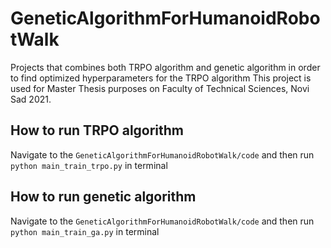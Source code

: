 # GeneticAlgorithmForHumanoidRobotWalk
Projects that combines both TRPO algorithm and genetic algorithm in order to find optimized hyperparameters for the TRPO algorithm
This project is used for Master Thesis purposes on Faculty of Technical Sciences, Novi Sad 2021.

## How to run TRPO algorithm
Navigate to the `GeneticAlgorithmForHumanoidRobotWalk/code` and then run `python main_train_trpo.py` in terminal

## How to run genetic algorithm
Navigate to the `GeneticAlgorithmForHumanoidRobotWalk/code` and then run `python main_train_ga.py` in terminal
